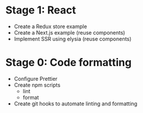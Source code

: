 # Stage 1: React

- Create a Redux store example
- Create a Next.js example (reuse components)
- Implement SSR using elysia (reuse components)

# Stage 0: Code formatting

- Configure Prettier
- Create npm scripts
  - lint
  - format
- Create git hooks to automate linting and formatting

